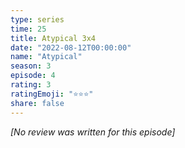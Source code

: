 ```yaml
---
type: series
time: 25
title: Atypical 3x4
date: "2022-08-12T00:00:00"
name: "Atypical"
season: 3
episode: 4
rating: 3
ratingEmoji: "⭐️⭐️⭐️"
share: false
---
```


*[No review was written for this episode]*